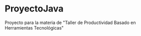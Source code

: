 # ProyectoJava
Proyecto para la materia de "Taller de Productividad Basado en Herramientas Tecnológicas" 
